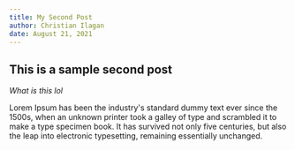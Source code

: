 ```yaml
---
title: My Second Post
author: Christian Ilagan
date: August 21, 2021
---
```


## This is a sample second post

*What is this lol*

Lorem Ipsum has been the industry's standard dummy text ever since the 1500s, when an unknown printer took a galley of type and scrambled it to make a type specimen book. It has survived not only five centuries, but also the leap into electronic typesetting, remaining essentially unchanged.
